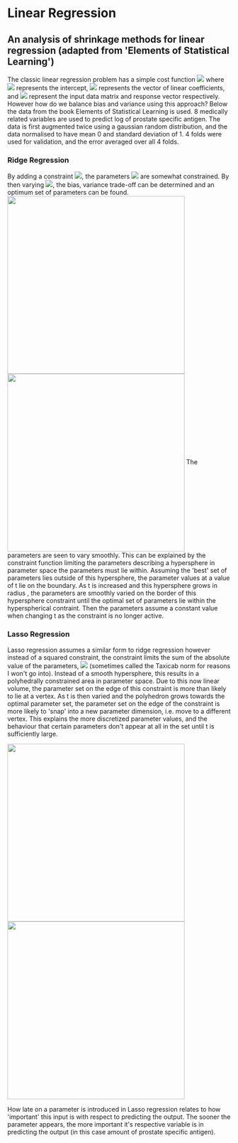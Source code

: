# Linear Regression
## An analysis of shrinkage methods for linear regression (adapted from 'Elements of Statistical Learning')

The classic linear regression problem has a simple cost function
<img src="https://render.githubusercontent.com/render/math?math=min \quad \sum _i (y_i-\beta _0 - \sum _j x_{i,j}\beta _j)^2">
where <img src="https://render.githubusercontent.com/render/math?math=\beta _0"> represents the intercept, <img src="https://render.githubusercontent.com/render/math?math=\beta"> represents the vector of linear coefficients, and <img src="https://render.githubusercontent.com/render/math?math=x,y"> represent the input data matrix and response vector respectively. However how do we balance bias and variance using this approach? Below the data from the book Elements of Statistical Learning is used. 8 medically related variables are used to predict log of prostate specific antigen. The data is first augmented twice using a gaussian random distribution, and the data normalised to have mean 0 and standard deviation of 1. 4 folds were used for validation, and the error averaged over all 4 folds. 

### Ridge Regression 
By adding a constraint <img src="https://render.githubusercontent.com/render/math?math=\sum _j \beta _j ^2 \leq t">, the parameters <img src="https://render.githubusercontent.com/render/math?math=\beta"> are somewhat constrained. By then varying <img src="https://render.githubusercontent.com/render/math?math=t">, the bias, variance trade-off can be determined and an optimum set of parameters can be found.
<img align='center' src="https://github.com/TomRSavage/ShrinkageMethods/blob/master/RidgeLoss.png" width="400"> <img align='center' src="https://github.com/TomRSavage/ShrinkageMethods/blob/master/RidgeParams.png" width="400">
The parameters are seen to vary smoothly. This can be explained by the constraint function limiting the parameters describing a hypersphere in parameter space the parameters must lie within. Assuming the 'best' set of parameters lies outside of this hypersphere, the parameter values at a value of t lie on the boundary. As t is increased and this hypersphere grows in radius , the parameters are smoothly varied on the border of this hypersphere constraint until the optimal set of parameters lie within the hyperspherical contraint. Then the parameters assume a constant value when changing t as the constraint is no longer active. 

### Lasso Regression 
Lasso regression assumes a similar form to ridge regression however instead of a squared constraint, the constraint limits the sum of the absolute value of the parameters, <img src="https://render.githubusercontent.com/render/math?math=\sum _j |\beta _j|  \leq t"> (sometimes called the Taxicab norm for reasons I won't go into). Instead of a smooth hypersphere, this results in a polyhedrally constrained area in parameter space. Due to this now linear volume, the parameter set on the edge of this constraint is more than likely to lie at a vertex. As t is then varied and the polyhedron grows towards the optimal parameter set, the parameter set on the edge of the constraint is more likely to 'snap' into a new parameter dimension, i.e. move to a different vertex. This explains the more discretized parameter values, and the behaviour that certain parameters don't appear at all in the set until t is sufficiently large. 

<img align='center' src="https://github.com/TomRSavage/ShrinkageMethods/blob/master/LassoLoss.png" width="400"> <img align='center' src="https://github.com/TomRSavage/ShrinkageMethods/blob/master/LassoParams.png" width="400">

How late on a parameter is introduced in Lasso regression relates to how 'important' this input is with respect to predicting the output. The sooner the parameter appears, the more important it's respective variable is in predicting the output (in this case amount of prostate specific antigen).



